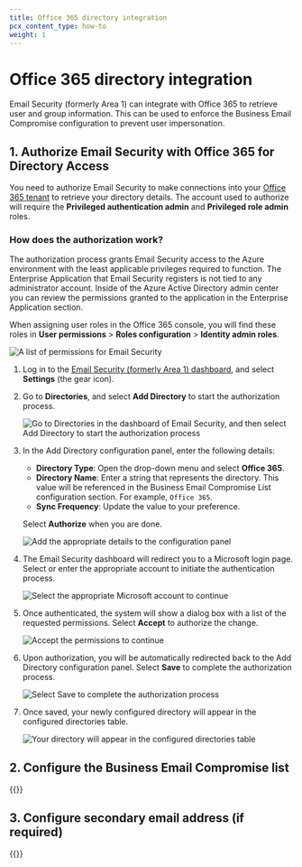 ```yaml
---
title: Office 365 directory integration
pcx_content_type: how-to
weight: 1
---
```


# Office 365 directory integration

Email Security (formerly Area 1) can integrate with Office 365 to retrieve user and group information. This can be used to enforce the Business Email Compromise configuration to prevent user impersonation.

## 1. Authorize Email Security with Office 365 for Directory Access

You need to authorize Email Security to make connections into your [Office 365 tenant](https://learn.microsoft.com/en-us/microsoft-365/solutions/tenant-management-overview) to retrieve your directory details. The account used to authorize will require the **Privileged authentication admin** and **Privileged role admin** roles.

### How does the authorization work?

The authorization process grants Email Security access to the Azure environment with the least applicable privileges required to function. The Enterprise Application that Email Security registers is not tied to any administrator account. Inside of the Azure Active Directory admin center you can review the permissions granted to the application in the Enterprise Application section.

When assigning user roles in the Office 365 console, you will find these roles in **User permissions** > **Roles configuration** > **Identity admin roles**.

![A list of permissions for Email Security](/images/email-security/bec/o365/permissions.png)

1. Log in to the [Email Security (formerly Area 1) dashboard](https://horizon.area1security.com/), and select **Settings** (the gear icon).

2. Go to **Directories**, and select **Add Directory** to start the authorization process.

    ![Go to Directories in the dashboard of Email Security, and then select Add Directory to start the authorization process](/images/email-security/bec/o365/step2-directories.png)

3. In the Add Directory configuration panel, enter the following details:
    - **Directory Type**: Open the drop-down menu and select **Office 365**.
    - **Directory Name**: Enter a string that represents the directory. This value will be referenced in the Business Email Compromise List configuration section. For example, `Office 365`.
    - **Sync Frequency**: Update the value to your preference.

    Select **Authorize** when you are done.

    ![Add the appropriate details to the configuration panel](/images/email-security/bec/o365/step3-directory-config-panel.png)
4. The Email Security dashboard will redirect you to a Microsoft login page. Select or enter the appropriate account to initiate the authentication process.

    <div class="large-img">

    ![Select the appropriate Microsoft account to continue](/images/email-security/bec/o365/step4-login.png)

    </div>

5. Once authenticated, the system will show a dialog box with a list of the requested permissions. Select **Accept** to authorize the change.

    <div class="medium-img">

    ![Accept the permissions to continue](/images/email-security/bec/o365/step5-permissions.png)

    </div>

6. Upon authorization, you will be automatically redirected back to the Add Directory configuration panel. Select **Save** to complete the authorization process.

    ![Select Save to complete the authorization process](/images/email-security/bec/o365/step6-save.png)

7. Once saved, your newly configured directory will appear in the configured directories table.

    ![Your directory will appear in the configured directories table](/images/email-security/bec/o365/step7-directories.png)

## 2. Configure the Business Email Compromise list

{{<render file="_bec-directory-guide-compromise-list.md">}}

## 3. Configure secondary email address (if required)

{{<render file="_bec-directory-guide-secondary-email.md">}}